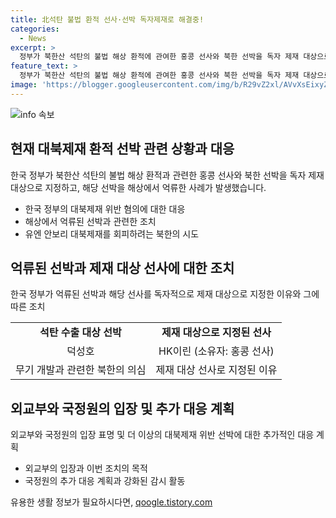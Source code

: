 ```yaml
---
title: 北석탄 불법 환적 선사·선박 독자제재로 해결중!
categories:
  - News
excerpt: >
  정부가 북한산 석탄의 불법 해상 환적에 관여한 홍콩 선사와 북한 선박을 독자 제재 대상으로 지정했습니다. 북한 선박 덕성호와 홍콩 선사 소유의 더이호가 석탄 5천여 톤을 불법 환적한 것으로 확인되어, 더이호를 유엔 안보리 대북 제재 위반 혐의로 해상에서 처음으로 억류한 사례입니다. 이로써 대북 제재를 회피하며 무기 개발에 필요한 물자와 자금을 조달하는 북한의 활동이 제압될 수 있을 것으로 기대됩니다.  
feature_text: >
  정부가 북한산 석탄의 불법 해상 환적에 관여한 홍콩 선사와 북한 선박을 독자 제재 대상으로 지정했습니다. 북한 선박 덕성호와 홍콩 선사 소유의 더이호가 석탄 5천여 톤을 불법 환적한 것으로 확인되어, 더이호를 유엔 안보리 대북 제재 위반 혐의로 해상에서 처음으로 억류한 사례입니다. 이로써 대북 제재를 회피하며 무기 개발에 필요한 물자와 자금을 조달하는 북한의 활동이 제압될 수 있을 것으로 기대됩니다.  
image: 'https://blogger.googleusercontent.com/img/b/R29vZ2xl/AVvXsEixyZcFfHzMRdzZMjFBmAUKJYCLCGyLL1o632UiGVXcaFdKo_bkvkuCioo0uUKlGfBVcT3P84aROyZIXSBEx3Aw5nCQ3pTgDom1WDC4m8eifvWiAmWEEVb4x6G_l8C0QH225ldMjyaFvpxGEBGNO37VmDTDMHGhJPq73UglMfDca1-0aw/s1600/blogspot.png'
---
```


<p><img src="https://blogger.googleusercontent.com/img/b/R29vZ2xl/AVvXsEixyZcFfHzMRdzZMjFBmAUKJYCLCGyLL1o632UiGVXcaFdKo_bkvkuCioo0uUKlGfBVcT3P84aROyZIXSBEx3Aw5nCQ3pTgDom1WDC4m8eifvWiAmWEEVb4x6G_l8C0QH225ldMjyaFvpxGEBGNO37VmDTDMHGhJPq73UglMfDca1-0aw/s1600/blogspot.png" alt="info 속보" /></p>

<h2 data-ke-size="size26">현재 대북제재 환적 선박 관련 상황과 대응</h2>

<p data-ke-size="size16">한국 정부가 북한산 석탄의 불법 해상 환적과 관련한 홍콩 선사와 북한 선박을 독자 제재 대상으로 지정하고, 해당 선박을 해상에서 억류한 사례가 발생했습니다.</p>

<ul>
  <li>한국 정부의 대북제재 위반 혐의에 대한 대응</li>
  <li>해상에서 억류된 선박과 관련한 조치</li>
  <li>유엔 안보리 대북제재를 회피하려는 북한의 시도</li>
</ul>

<h2 data-ke-size="size26">억류된 선박과 제재 대상 선사에 대한 조치</h2>

<p data-ke-size="size16">한국 정부가 억류된 선박과 해당 선사를 독자적으로 제재 대상으로 지정한 이유와 그에 따른 조치</p>

<table>
  <tr>
    <td style="text-align: center; height: 17px;"><b>석탄 수출 대상 선박</b></td>
    <td style="text-align: center; height: 17px;"><b>제재 대상으로 지정된 선사</b></td>
  </tr>
  <tr>
    <td style="text-align: center; height: 17px;">덕성호</td>
    <td style="text-align: center; height: 17px;">HK이린 (소유자: 홍콩 선사)</td>
  </tr>
  <tr>
    <td style="text-align: center; height: 17px;">무기 개발과 관련한 북한의 의심</td>
    <td style="text-align: center; height: 17px;">제재 대상 선사로 지정된 이유</td>
  </tr>
</table>

<h2 data-ke-size="size26">외교부와 국정원의 입장 및 추가 대응 계획</h2>

<p data-ke-size="size16">외교부와 국정원의 입장 표명 및 더 이상의 대북제재 위반 선박에 대한 추가적인 대응 계획</p>

<ul>
  <li>외교부의 입장과 이번 조치의 목적</li>
  <li>국정원의 추가 대응 계획과 강화된 감시 활동</li>
</ul>
유용한 생활 정보가 필요하시다면, <a href="https://qoogle.tistory.com" rel="dofollow">qoogle.tistory.com</a>


